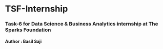 # TSF-Internship
### Task-6 for Data Science & Business Analytics internship at The Sparks Foundation
#### Author : Basil Saji
